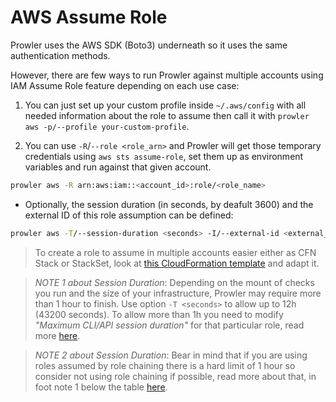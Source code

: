 # AWS Assume Role

Prowler uses the AWS SDK (Boto3) underneath so it uses the same authentication methods.

However, there are few ways to run Prowler against multiple accounts using IAM Assume Role feature depending on each use case:

1. You can just set up your custom profile inside `~/.aws/config` with all needed information about the role to assume then call it with `prowler aws -p/--profile your-custom-profile`.

2. You can use `-R`/`--role <role_arn>` and Prowler will get those temporary credentials using `aws sts assume-role`, set them up as environment variables and run against that given account.
```sh
prowler aws -R arn:aws:iam::<account_id>:role/<role_name>
```
- Optionally, the session duration (in seconds, by deafult 3600) and the external ID of this role assumption can be defined:

```sh
prowler aws -T/--session-duration <seconds> -I/--external-id <external_id> -R arn:aws:iam::<account_id>:role/<role_name>
```

>To create a role to assume in multiple accounts easier either as CFN Stack or StackSet, look at [this CloudFormation template](https://github.com/prowler-cloud/prowler/blob/master/permissions/create_role_to_assume_cfn.yaml) and adapt it.


> _NOTE 1 about Session Duration_: Depending on the mount of checks you run and the size of your infrastructure, Prowler may require more than 1 hour to finish. Use option `-T <seconds>` to allow up to 12h (43200 seconds). To allow more than 1h you need to modify _"Maximum CLI/API session duration"_ for that particular role, read more [here](https://docs.aws.amazon.com/IAM/latest/UserGuide/id_roles_use.html#id_roles_use_view-role-max-session).

> _NOTE 2 about Session Duration_: Bear in mind that if you are using roles assumed by role chaining there is a hard limit of 1 hour so consider not using role chaining if possible, read more about that, in foot note 1 below the table [here](https://docs.aws.amazon.com/IAM/latest/UserGuide/id_roles_use.html).
